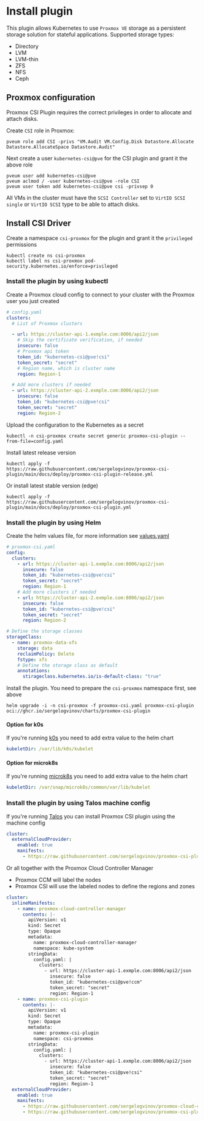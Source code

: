 # Install plugin

This plugin allows Kubernetes to use `Proxmox VE` storage as a persistent storage solution for stateful applications.
Supported storage types:
- Directory
- LVM
- LVM-thin
- ZFS
- NFS
- Ceph

## Proxmox configuration

Proxmox CSI Plugin requires the correct privileges in order to allocate and attach disks.

Create `CSI` role in Proxmox:

```shell
pveum role add CSI -privs "VM.Audit VM.Config.Disk Datastore.Allocate Datastore.AllocateSpace Datastore.Audit"
```

Next create a user `kubernetes-csi@pve` for the CSI plugin and grant it the above role

```shell
pveum user add kubernetes-csi@pve
pveum aclmod / -user kubernetes-csi@pve -role CSI
pveum user token add kubernetes-csi@pve csi -privsep 0
```

All VMs in the cluster must have the `SCSI Controller` set to `VirtIO SCSI single` or `VirtIO SCSI` type to be able to attach disks.

## Install CSI Driver

Create a namespace `csi-proxmox` for the plugin and grant it the `privileged` permissions

```shell
kubectl create ns csi-proxmox
kubectl label ns csi-proxmox pod-security.kubernetes.io/enforce=privileged
```

### Install the plugin by using kubectl

Create a Proxmox cloud config to connect to your cluster with the Proxmox user you just created

```yaml
# config.yaml
clusters:
  # List of Proxmox clusters

  - url: https://cluster-api-1.exmple.com:8006/api2/json
    # Skip the certificate verification, if needed
    insecure: false
    # Proxmox api token
    token_id: "kubernetes-csi@pve!csi"
    token_secret: "secret"
    # Region name, which is cluster name
    region: Region-1

  # Add more clusters if needed
  - url: https://cluster-api-2.exmple.com:8006/api2/json
    insecure: false
    token_id: "kubernetes-csi@pve!csi"
    token_secret: "secret"
    region: Region-2
```

Upload the configuration to the Kubernetes as a secret

```shell
kubectl -n csi-proxmox create secret generic proxmox-csi-plugin --from-file=config.yaml
```

Install latest release version

```shell
kubectl apply -f https://raw.githubusercontent.com/sergelogvinov/proxmox-csi-plugin/main/docs/deploy/proxmox-csi-plugin-release.yml
```

Or install latest stable version (edge)

```shell
kubectl apply -f https://raw.githubusercontent.com/sergelogvinov/proxmox-csi-plugin/main/docs/deploy/proxmox-csi-plugin.yml
```

### Install the plugin by using Helm

Create the helm values file, for more information see [values.yaml](../charts/proxmox-csi-plugin/values.yaml)

```yaml
# proxmox-csi.yaml
config:
  clusters:
    - url: https://cluster-api-1.exmple.com:8006/api2/json
      insecure: false
      token_id: "kubernetes-csi@pve!csi"
      token_secret: "secret"
      region: Region-1
    # Add more clusters if needed
    - url: https://cluster-api-2.exmple.com:8006/api2/json
      insecure: false
      token_id: "kubernetes-csi@pve!csi"
      token_secret: "secret"
      region: Region-2

# Define the storage classes
storageClass:
  - name: proxmox-data-xfs
    storage: data
    reclaimPolicy: Delete
    fstype: xfs
    # Define the storage class as default
    annotations:
      stirageclass.kubernetes.io/is-default-class: "true"
```

Install the plugin. You need to prepare the `csi-proxmox` namespace first, see above

```shell
helm upgrade -i -n csi-proxmox -f proxmox-csi.yaml proxmox-csi-plugin oci://ghcr.io/sergelogvinov/charts/proxmox-csi-plugin
```

#### Option for k0s

If you're running [k0s](https://k0sproject.io/) you need to add extra value to the helm chart

```yaml
kubeletDir: /var/lib/k0s/kubelet
```

#### Option for microk8s

If you're running [microk8s](https://microk8s.io/) you need to add extra value to the helm chart

```yaml
kubeletDir: /var/snap/microk8s/common/var/lib/kubelet
```

### Install the plugin by using Talos machine config

If you're running [Talos](https://www.talos.dev/) you can install Proxmox CSI plugin using the machine config

```yaml
cluster:
  externalCloudProvider:
    enabled: true
    manifests:
      - https://raw.githubusercontent.com/sergelogvinov/proxmox-csi-plugin/main/docs/deploy/proxmox-csi-plugin.yml
```

Or all together with the Proxmox Cloud Controller Manager

* Proxmox CCM will label the nodes
* Proxmox CSI will use the labeled nodes to define the regions and zones

```yaml
cluster:
  inlineManifests:
    - name: proxmox-cloud-controller-manager
      contents: |-
        apiVersion: v1
        kind: Secret
        type: Opaque
        metadata:
          name: proxmox-cloud-controller-manager
          namespace: kube-system
        stringData:
          config.yaml: |
            clusters:
              - url: https://cluster-api-1.exmple.com:8006/api2/json
                insecure: false
                token_id: "kubernetes-csi@pve!ccm"
                token_secret: "secret"
                region: Region-1
    - name: proxmox-csi-plugin
      contents: |-
        apiVersion: v1
        kind: Secret
        type: Opaque
        metadata:
          name: proxmox-csi-plugin
          namespace: csi-proxmox
        stringData:
          config.yaml: |
            clusters:
              - url: https://cluster-api-1.exmple.com:8006/api2/json
                insecure: false
                token_id: "kubernetes-csi@pve!csi"
                token_secret: "secret"
                region: Region-1
  externalCloudProvider:
    enabled: true
    manifests:
      - https://raw.githubusercontent.com/sergelogvinov/proxmox-cloud-controller-manager/main/docs/deploy/cloud-controller-manager.yml
      - https://raw.githubusercontent.com/sergelogvinov/proxmox-csi-plugin/main/docs/deploy/proxmox-csi-plugin.yml
```

